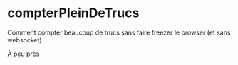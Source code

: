 # compterPleinDeTrucs
Comment compter beaucoup de trucs sans faire freezer le browser (et sans websocket)

À peu près 
